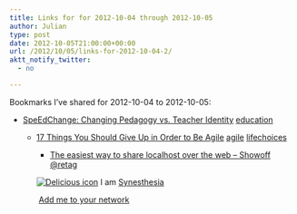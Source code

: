 ```yaml
---
title: Links for for 2012-10-04 through 2012-10-05
author: Julian
type: post
date: 2012-10-05T21:00:00+00:00
url: /2012/10/05/links-for-2012-10-04-2/
aktt_notify_twitter:
  - no

---
```

Bookmarks I&#8217;ve shared for 2012-10-04 to 2012-10-05:

  * [SpeEdChange: Changing Pedagogy vs. Teacher Identity][1] 
    [education][2] </li> 
    
      * [17 Things You Should Give Up in Order to Be Agile][3] 
        [agile][4] [lifechoices][5] </li> 
        
          * [The easiest way to share localhost over the web &ndash; Showoff][6] 
            [@retag][7] </li> </ul> 
            
            <p class="deliciouslink">
              <a href="http://del.icio.us/synesthesia" title="See all my bookmarks on del.icio.us"><img src="https://www.synesthesia.co.uk/images/deliciousicon.jpg" alt="Delicious icon" /></a>&nbsp;I am <a href="http://del.icio.us/synesthesia" title="See all my bookmarks on del.icio.us">Synesthesia</a>
            </p>
            
            <p class="deliciouslink">
              <a href="http://del.icio.us/network?add=synesthesia" title="Add me to your del.icio.us network"><img src="https://www.synesthesia.co.uk/images/add.gif" alt="" /></a>&nbsp;<a href="http://del.icio.us/network?add=synesthesia" title="Add me to your del.icio.us network">Add me to your network</a>
            </p>

 [1]: http://speedchange.blogspot.com.au/2012/10/changing-pedagogy-vs-teacher-identity.html?m=1
 [2]: http://www.delicious.com/synesthesia/education
 [3]: http://agilelifestyle.net/17-things-you-should-give-up-in-order-to-be-agile
 [4]: http://www.delicious.com/synesthesia/agile
 [5]: http://www.delicious.com/synesthesia/lifechoices
 [6]: http://feedproxy.google.com/~r/dougal/posts/~3/jAosKktTU5A/
 [7]: http://www.delicious.com/synesthesia/%40retag